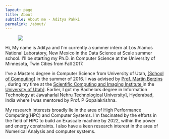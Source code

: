 ```yaml
---
layout: page
title: About
subtitle: About me - Aditya Pakki
permalink: /about/
---
```


<div class="pretty-links">
<figure class="site-profile">
    <img src="{{ site.baseurl }}/assets/img/profile.jpg">
</figure>

<p>
Hi, My name is Aditya and I'm currently a summer intern at Los Alamos National Laboratory, New Mexico in the Data Science at Scale summer school. 
I'll be starting my Ph.D. in Computer Science at the University of Minnesota, Twin Cities from Fall 2017.
</p>

<p>
I've a Masters degree in Computer Science from University of Utah, <a href ="www.cs.utah.edu">[School of Computing]</a> in the summer 
of 2016. I was advised by <a href = "http://sci.utah.edu/people/mb.html">Prof. Martin Berzins</a> , during my time at the 
<a href = "sci.utah.edu">Scientific Computing and Imaging Institute </a> in the <a href="utah.edu">University of Utah]</a>. 
Earlier, I got my Bachelors degree in Information Technology at <a href = "http://jntuh.ac.in/">Jawaharlal Nehru Technological University]</a>, Hyderabad, India where I was mentored by Prof. P Gopalakrishna.
</p>

<p>
My research interests broadly lie in the area of High Performance Computing(HPC) and Computer Systems. I'm fascinated by the efforts in the field of HPC to build an Exascale machine by 2022, within the power and energy constraints. I also have a keen research interest in the area of Numerical Analysis and computer systems.
</p>
</div>

